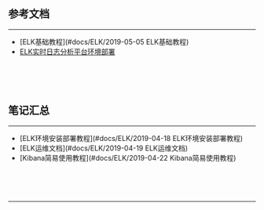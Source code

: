 ## 参考文档

---

* [ELK基础教程](#docs/ELK/2019-05-05 ELK基础教程)
* [ELK实时日志分析平台环境部署](https://www.cnblogs.com/kevingrace/p/5919021.html)



<br/><br/><br/>



## 笔记汇总

---

* [ELK环境安装部署教程](#docs/ELK/2019-04-18 ELK环境安装部署教程)
* [ELK运维文档](#docs/ELK/2019-04-19 ELK运维文档)
* [Kibana简易使用教程](#docs/ELK/2019-04-22 Kibana简易使用教程)



<br/><br/><br/>

---

